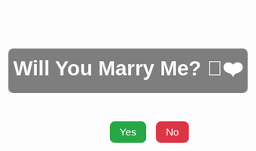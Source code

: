 #ninjasuprio
<!DOCTYPE html><html lang="en">
<head>
    <meta charset="UTF-8">
    <meta name="viewport" content="width=device-width, initial-scale=1.0">
    <title>Will You Marry Me?</title>
    <style>
        body {
            text-align: center;
            background: url('https://source.unsplash.com/1600x900/?love,romance') no-repeat center center/cover;
            font-family: Arial, sans-serif;
            color: white;
            display: flex;
            flex-direction: column;
            justify-content: center;
            align-items: center;
            height: 100vh;
        }
        h1 {
            font-size: 3em;
            background: rgba(0, 0, 0, 0.5);
            padding: 10px;
            border-radius: 10px;
        }
        .buttons {
            margin-top: 20px;
        }
        button {
            font-size: 1.5em;
            padding: 10px 20px;
            margin: 10px;
            border: none;
            cursor: pointer;
            border-radius: 10px;
        }
        #yes {
            background-color: #28a745;
            color: white;
        }
        #no {
            background-color: #dc3545;
            color: white;
            position: absolute;
        }
    </style>
</head>
<body>
    <h1>Will You Marry Me? 💍❤️</h1>
    <div class="buttons">
        <button id="yes" onclick="alert('Yay! I love you! ❤️')">Yes</button>
        <button id="no" onmouseover="moveButton()">No</button>
    </div>
    <script>
        function moveButton() {
            let x = Math.random() * (window.innerWidth - 100);
            let y = Math.random() * (window.innerHeight - 50);
            document.getElementById("no").style.left = x + "px";
            document.getElementById("no").style.top = y + "px";
        }
    </script>
</body>
</html>

